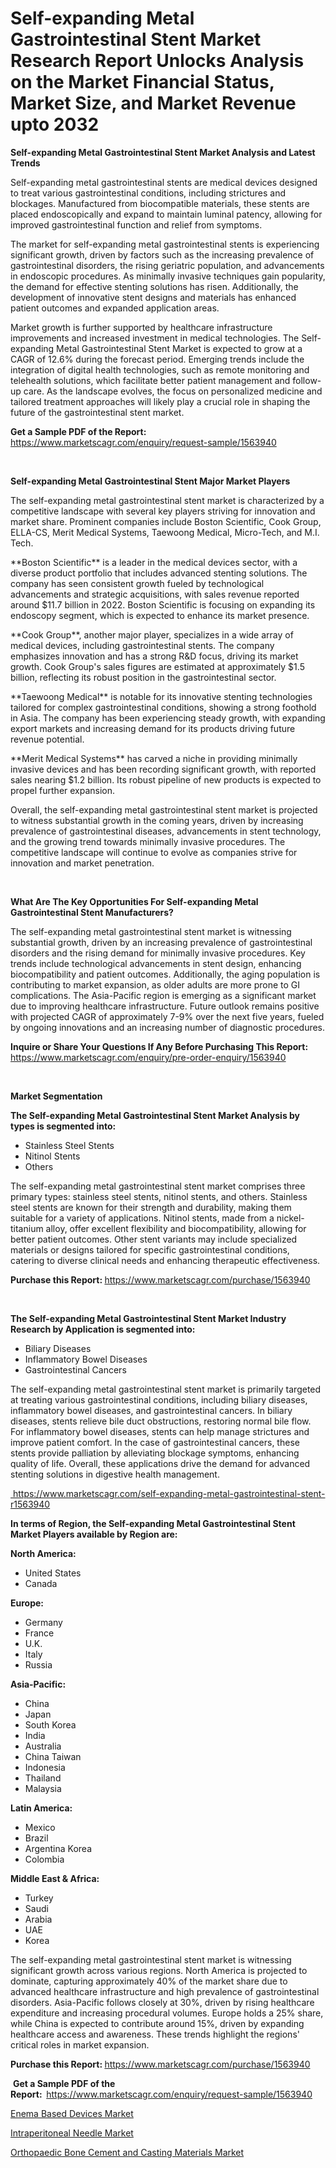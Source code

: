 <p><h1>Self-expanding Metal Gastrointestinal Stent Market Research Report Unlocks Analysis on the Market Financial Status, Market Size, and Market Revenue upto 2032</h1></p><p><strong>Self-expanding Metal Gastrointestinal Stent Market Analysis and Latest Trends</strong></p>
<p><p>Self-expanding metal gastrointestinal stents are medical devices designed to treat various gastrointestinal conditions, including strictures and blockages. Manufactured from biocompatible materials, these stents are placed endoscopically and expand to maintain luminal patency, allowing for improved gastrointestinal function and relief from symptoms.</p><p>The market for self-expanding metal gastrointestinal stents is experiencing significant growth, driven by factors such as the increasing prevalence of gastrointestinal disorders, the rising geriatric population, and advancements in endoscopic procedures. As minimally invasive techniques gain popularity, the demand for effective stenting solutions has risen. Additionally, the development of innovative stent designs and materials has enhanced patient outcomes and expanded application areas.</p><p>Market growth is further supported by healthcare infrastructure improvements and increased investment in medical technologies. The Self-expanding Metal Gastrointestinal Stent Market is expected to grow at a CAGR of 12.6% during the forecast period. Emerging trends include the integration of digital health technologies, such as remote monitoring and telehealth solutions, which facilitate better patient management and follow-up care. As the landscape evolves, the focus on personalized medicine and tailored treatment approaches will likely play a crucial role in shaping the future of the gastrointestinal stent market.</p></p>
<p><strong>Get a Sample PDF of the Report:&nbsp;</strong> <a href="https://www.marketscagr.com/enquiry/request-sample/1563940?utm_campaign=1836&utm_medium=2&utm_source=Github&utm_content=ia&utm_term=04032025&utm_id=self-expanding-metal-gastrointestinal-stent">https://www.marketscagr.com/enquiry/request-sample/1563940</a></p>
<p>&nbsp;</p>
<p><strong>Self-expanding Metal Gastrointestinal Stent Major Market Players</strong></p>
<p><p>The self-expanding metal gastrointestinal stent market is characterized by a competitive landscape with several key players striving for innovation and market share. Prominent companies include Boston Scientific, Cook Group, ELLA-CS, Merit Medical Systems, Taewoong Medical, Micro-Tech, and M.I. Tech.</p><p>**Boston Scientific** is a leader in the medical devices sector, with a diverse product portfolio that includes advanced stenting solutions. The company has seen consistent growth fueled by technological advancements and strategic acquisitions, with sales revenue reported around $11.7 billion in 2022. Boston Scientific is focusing on expanding its endoscopy segment, which is expected to enhance its market presence.</p><p>**Cook Group**, another major player, specializes in a wide array of medical devices, including gastrointestinal stents. The company emphasizes innovation and has a strong R&D focus, driving its market growth. Cook Group's sales figures are estimated at approximately $1.5 billion, reflecting its robust position in the gastrointestinal sector.</p><p>**Taewoong Medical** is notable for its innovative stenting technologies tailored for complex gastrointestinal conditions, showing a strong foothold in Asia. The company has been experiencing steady growth, with expanding export markets and increasing demand for its products driving future revenue potential.</p><p>**Merit Medical Systems** has carved a niche in providing minimally invasive devices and has been recording significant growth, with reported sales nearing $1.2 billion. Its robust pipeline of new products is expected to propel further expansion.</p><p>Overall, the self-expanding metal gastrointestinal stent market is projected to witness substantial growth in the coming years, driven by increasing prevalence of gastrointestinal diseases, advancements in stent technology, and the growing trend towards minimally invasive procedures. The competitive landscape will continue to evolve as companies strive for innovation and market penetration.</p></p>
<p>&nbsp;</p>
<p><strong>What Are The Key Opportunities For Self-expanding Metal Gastrointestinal Stent Manufacturers?</strong></p>
<p><p>The self-expanding metal gastrointestinal stent market is witnessing substantial growth, driven by an increasing prevalence of gastrointestinal disorders and the rising demand for minimally invasive procedures. Key trends include technological advancements in stent design, enhancing biocompatibility and patient outcomes. Additionally, the aging population is contributing to market expansion, as older adults are more prone to GI complications. The Asia-Pacific region is emerging as a significant market due to improving healthcare infrastructure. Future outlook remains positive with projected CAGR of approximately 7-9% over the next five years, fueled by ongoing innovations and an increasing number of diagnostic procedures.</p></p>
<p><strong>Inquire or Share Your Questions If Any Before Purchasing This Report:</strong> <a href="https://www.marketscagr.com/enquiry/pre-order-enquiry/1563940?utm_campaign=1836&utm_medium=2&utm_source=Github&utm_content=ia&utm_term=04032025&utm_id=self-expanding-metal-gastrointestinal-stent">https://www.marketscagr.com/enquiry/pre-order-enquiry/1563940</a></p>
<p>&nbsp;</p>
<p><strong>Market Segmentation</strong></p>
<p><strong>The Self-expanding Metal Gastrointestinal Stent Market Analysis by types is segmented into:</strong></p>
<p><ul><li>Stainless Steel Stents</li><li>Nitinol Stents</li><li>Others</li></ul></p>
<p><p>The self-expanding metal gastrointestinal stent market comprises three primary types: stainless steel stents, nitinol stents, and others. Stainless steel stents are known for their strength and durability, making them suitable for a variety of applications. Nitinol stents, made from a nickel-titanium alloy, offer excellent flexibility and biocompatibility, allowing for better patient outcomes. Other stent variants may include specialized materials or designs tailored for specific gastrointestinal conditions, catering to diverse clinical needs and enhancing therapeutic effectiveness.</p></p>
<p><strong>Purchase this Report:&nbsp;</strong><a href="https://www.marketscagr.com/purchase/1563940?utm_campaign=1836&utm_medium=2&utm_source=Github&utm_content=ia&utm_term=04032025&utm_id=self-expanding-metal-gastrointestinal-stent">https://www.marketscagr.com/purchase/1563940</a></p>
<p>&nbsp;</p>
<p><strong>The Self-expanding Metal Gastrointestinal Stent Market Industry Research by Application is segmented into:</strong></p>
<p><ul><li>Biliary Diseases</li><li>Inflammatory Bowel Diseases</li><li>Gastrointestinal Cancers</li></ul></p>
<p><p>The self-expanding metal gastrointestinal stent market is primarily targeted at treating various gastrointestinal conditions, including biliary diseases, inflammatory bowel diseases, and gastrointestinal cancers. In biliary diseases, stents relieve bile duct obstructions, restoring normal bile flow. For inflammatory bowel diseases, stents can help manage strictures and improve patient comfort. In the case of gastrointestinal cancers, these stents provide palliation by alleviating blockage symptoms, enhancing quality of life. Overall, these applications drive the demand for advanced stenting solutions in digestive health management.</p></p>
<p><a href="https://www.marketscagr.com/self-expanding-metal-gastrointestinal-stent-r1563940?utm_campaign=1836&utm_medium=2&utm_source=Github&utm_content=ia&utm_term=04032025&utm_id=self-expanding-metal-gastrointestinal-stent">&nbsp;https://www.marketscagr.com/self-expanding-metal-gastrointestinal-stent-r1563940</a></p>
<p><strong>In terms of Region, the Self-expanding Metal Gastrointestinal Stent Market Players available by Region are:</strong></p>
<p>
    <p> <strong> North America: </strong>
        <ul>
            <li>United States</li>
            <li>Canada</li>
        </ul>
        </p> 
    <p> <strong> Europe: </strong>
        <ul>
            <li>Germany</li>
            <li>France</li>
            <li>U.K.</li>
            <li>Italy</li>
            <li>Russia</li>
        </ul>
        </p> 
    <p> <strong> Asia-Pacific: </strong>
        <ul>
            <li>China</li>
            <li>Japan</li>
            <li>South Korea</li>
            <li>India</li>
            <li>Australia</li>
            <li>China Taiwan</li>
            <li>Indonesia</li>
            <li>Thailand</li>
            <li>Malaysia</li>
        </ul>
        </p> 
    <p> <strong> Latin America: </strong>
        <ul>
            <li>Mexico</li>
            <li>Brazil</li>
            <li>Argentina Korea</li>
            <li>Colombia</li>
        </ul>
        </p> 
    <p> <strong> Middle East & Africa: </strong>
        <ul>
            <li>Turkey</li>
            <li>Saudi</li>
            <li>Arabia</li>
            <li>UAE</li>
            <li>Korea</li>
        </ul>
    </p>
    </p>
<p><p>The self-expanding metal gastrointestinal stent market is witnessing significant growth across various regions. North America is projected to dominate, capturing approximately 40% of the market share due to advanced healthcare infrastructure and high prevalence of gastrointestinal disorders. Asia-Pacific follows closely at 30%, driven by rising healthcare expenditure and increasing procedural volumes. Europe holds a 25% share, while China is expected to contribute around 15%, driven by expanding healthcare access and awareness. These trends highlight the regions' critical roles in market expansion.</p></p>
<p><strong>Purchase this Report: </strong><a href="https://www.marketscagr.com/purchase/1563940?utm_campaign=1836&utm_medium=2&utm_source=Github&utm_content=ia&utm_term=04032025&utm_id=self-expanding-metal-gastrointestinal-stent">https://www.marketscagr.com/purchase/1563940</a></p>
<p>&nbsp;<strong>Get a Sample PDF of the Report:&nbsp;&nbsp;</strong><a href="https://www.marketscagr.com/enquiry/request-sample/1563940?utm_campaign=1836&utm_medium=2&utm_source=Github&utm_content=ia&utm_term=04032025&utm_id=self-expanding-metal-gastrointestinal-stent">https://www.marketscagr.com/enquiry/request-sample/1563940</a></p>
<p><strong></strong></p>
<p><p><a href="https://github.com/guneycigdem35/Market-Research-Report-List-5/blob/main/enema-based-devices-market.md?utm_campaign=1836&utm_medium=2&utm_source=Github&utm_content=ia&utm_term=04032025&utm_id=self-expanding-metal-gastrointestinal-stent">Enema Based Devices Market</a></p><p><a href="https://github.com/guneycigdem35/Market-Research-Report-List-5/blob/main/intraperitoneal-needle-market.md?utm_campaign=1836&utm_medium=2&utm_source=Github&utm_content=ia&utm_term=04032025&utm_id=self-expanding-metal-gastrointestinal-stent">Intraperitoneal Needle Market</a></p><p><a href="https://github.com/mabutironaldo/Market-Research-Report-List-7/blob/main/orthopaedic-bone-cement-and-casting-materials-market.md?utm_campaign=1836&utm_medium=2&utm_source=Github&utm_content=ia&utm_term=04032025&utm_id=self-expanding-metal-gastrointestinal-stent">Orthopaedic Bone Cement and Casting Materials Market</a></p></p>